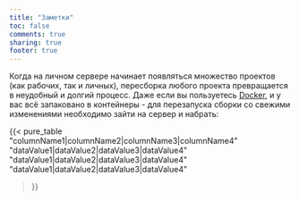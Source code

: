```yaml
---
title: "Заметки"
toc: false
comments: true
sharing: true
footer: true
---
```


Когда на личном сервере начинает появляться множество проектов (как рабочих, так и личных), пересборка любого проекта превращается в неудобный и долгий процесс. Даже если вы пользуетесь [Docker](https://www.docker.com), и у вас всё запаковано в контейнеры - для перезапуска сборки со свежими изменениями необходимо зайти на сервер и набрать:

{{< pure_table
  "columnName1|columnName2|columnName3|columnName4"
  "dataValue1|dataValue2|dataValue3|dataValue4"
  "dataValue1|dataValue2|dataValue3|dataValue4"
  "dataValue1|dataValue2|dataValue3|dataValue4"
>}}


